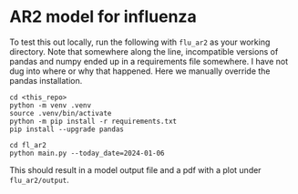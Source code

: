 # AR2 model for influenza

To test this out locally, run the following with `flu_ar2` as your working directory.  Note that somewhere along the line, incompatible versions of pandas and numpy ended up in a requirements file somewhere.  I have not dug into where or why that happened.  Here we manually override the pandas installation.

```
cd <this_repo>
python -m venv .venv
source .venv/bin/activate
python -m pip install -r requirements.txt
pip install --upgrade pandas

cd fl_ar2
python main.py --today_date=2024-01-06
```

This should result in a model output file and a pdf with a plot under `flu_ar2/output`.
